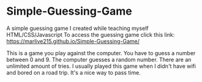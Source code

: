 # Simple-Guessing-Game
A simple guessing game I created while teaching myself HTML/CSS/Javascript
To access the guessing game click this link: https://marlive215.github.io/Simple-Guessing-Game/

This is a game you play against the computer. You have to guess a number between 0 and 9. The computer guesses a random number. There are an unlimited amount of tries. I usually played this game when I didn't have wifi and bored on a road trip. It's a nice way to pass time. 
